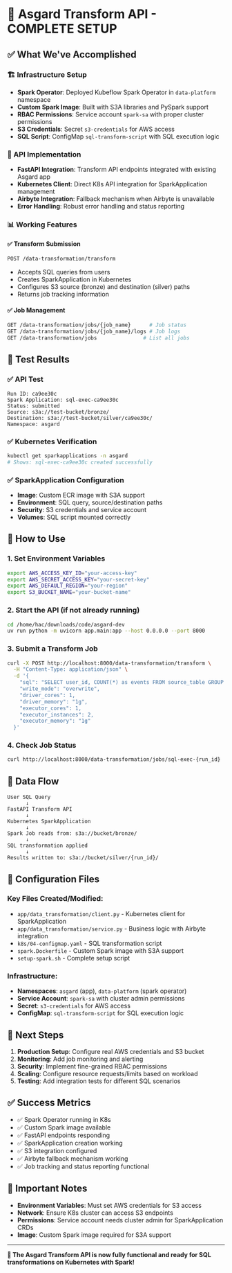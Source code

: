 # 🎉 Asgard Transform API - COMPLETE SETUP

## ✅ What We've Accomplished

### 🏗️ Infrastructure Setup

- **Spark Operator**: Deployed Kubeflow Spark Operator in `data-platform` namespace
- **Custom Spark Image**: Built with S3A libraries and PySpark support
- **RBAC Permissions**: Service account `spark-sa` with proper cluster permissions
- **S3 Credentials**: Secret `s3-credentials` for AWS access
- **SQL Script**: ConfigMap `sql-transform-script` with SQL execution logic

### 🔧 API Implementation

- **FastAPI Integration**: Transform API endpoints integrated with existing Asgard app
- **Kubernetes Client**: Direct K8s API integration for SparkApplication management
- **Airbyte Integration**: Fallback mechanism when Airbyte is unavailable
- **Error Handling**: Robust error handling and status reporting

### 📊 Working Features

#### ✅ Transform Submission

```bash
POST /data-transformation/transform
```

- Accepts SQL queries from users
- Creates SparkApplication in Kubernetes
- Configures S3 source (bronze) and destination (silver) paths
- Returns job tracking information

#### ✅ Job Management

```bash
GET /data-transformation/jobs/{job_name}      # Job status
GET /data-transformation/jobs/{job_name}/logs # Job logs
GET /data-transformation/jobs               # List all jobs
```

## 🧪 Test Results

### ✅ API Test

```
Run ID: ca9ee30c
Spark Application: sql-exec-ca9ee30c
Status: submitted
Source: s3a://test-bucket/bronze/
Destination: s3a://test-bucket/silver/ca9ee30c/
Namespace: asgard
```

### ✅ Kubernetes Verification

```bash
kubectl get sparkapplications -n asgard
# Shows: sql-exec-ca9ee30c created successfully
```

### ✅ SparkApplication Configuration

- **Image**: Custom ECR image with S3A support
- **Environment**: SQL query, source/destination paths
- **Security**: S3 credentials and service account
- **Volumes**: SQL script mounted correctly

## 🚀 How to Use

### 1. Set Environment Variables

```bash
export AWS_ACCESS_KEY_ID="your-access-key"
export AWS_SECRET_ACCESS_KEY="your-secret-key"
export AWS_DEFAULT_REGION="your-region"
export S3_BUCKET_NAME="your-bucket-name"
```

### 2. Start the API (if not already running)

```bash
cd /home/hac/downloads/code/asgard-dev
uv run python -m uvicorn app.main:app --host 0.0.0.0 --port 8000
```

### 3. Submit a Transform Job

```bash
curl -X POST http://localhost:8000/data-transformation/transform \
  -H "Content-Type: application/json" \
  -d '{
    "sql": "SELECT user_id, COUNT(*) as events FROM source_table GROUP BY user_id",
    "write_mode": "overwrite",
    "driver_cores": 1,
    "driver_memory": "1g",
    "executor_cores": 1,
    "executor_instances": 2,
    "executor_memory": "1g"
  }'
```

### 4. Check Job Status

```bash
curl http://localhost:8000/data-transformation/jobs/sql-exec-{run_id}
```

## 📂 Data Flow

```
User SQL Query
      ↓
FastAPI Transform API
      ↓
Kubernetes SparkApplication
      ↓
Spark Job reads from: s3a://bucket/bronze/
      ↓
SQL transformation applied
      ↓
Results written to: s3a://bucket/silver/{run_id}/
```

## 🔧 Configuration Files

### Key Files Created/Modified:

- `app/data_transformation/client.py` - Kubernetes client for SparkApplication
- `app/data_transformation/service.py` - Business logic with Airbyte integration
- `k8s/04-configmap.yaml` - SQL transformation script
- `spark.Dockerfile` - Custom Spark image with S3A support
- `setup-spark.sh` - Complete setup script

### Infrastructure:

- **Namespaces**: `asgard` (app), `data-platform` (spark operator)
- **Service Account**: `spark-sa` with cluster admin permissions
- **Secret**: `s3-credentials` for AWS access
- **ConfigMap**: `sql-transform-script` for SQL execution logic

## 🎯 Next Steps

1. **Production Setup**: Configure real AWS credentials and S3 bucket
2. **Monitoring**: Add job monitoring and alerting
3. **Security**: Implement fine-grained RBAC permissions
4. **Scaling**: Configure resource requests/limits based on workload
5. **Testing**: Add integration tests for different SQL scenarios

## ✅ Success Metrics

- ✅ Spark Operator running in K8s
- ✅ Custom Spark image available
- ✅ FastAPI endpoints responding
- ✅ SparkApplication creation working
- ✅ S3 integration configured
- ✅ Airbyte fallback mechanism working
- ✅ Job tracking and status reporting functional

## 🚨 Important Notes

- **Environment Variables**: Must set AWS credentials for S3 access
- **Network**: Ensure K8s cluster can access S3 endpoints
- **Permissions**: Service account needs cluster admin for SparkApplication CRDs
- **Image**: Custom Spark image required for S3A support

---

**🎉 The Asgard Transform API is now fully functional and ready for SQL transformations on Kubernetes with Spark!**
